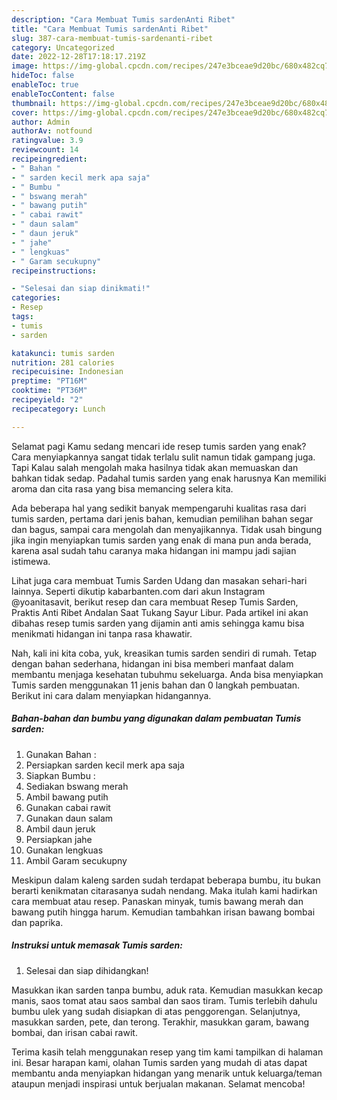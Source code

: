 ```yaml
---
description: "Cara Membuat Tumis sardenAnti Ribet"
title: "Cara Membuat Tumis sardenAnti Ribet"
slug: 387-cara-membuat-tumis-sardenanti-ribet
category: Uncategorized
date: 2022-12-28T17:18:17.219Z
image: https://img-global.cpcdn.com/recipes/247e3bceae9d20bc/680x482cq70/tumis-sarden-foto-resep-utama.jpg
hideToc: false
enableToc: true
enableTocContent: false
thumbnail: https://img-global.cpcdn.com/recipes/247e3bceae9d20bc/680x482cq70/tumis-sarden-foto-resep-utama.jpg
cover: https://img-global.cpcdn.com/recipes/247e3bceae9d20bc/680x482cq70/tumis-sarden-foto-resep-utama.jpg
author: Admin
authorAv: notfound
ratingvalue: 3.9
reviewcount: 14
recipeingredient:
- " Bahan "
- " sarden kecil merk apa saja"
- " Bumbu "
- " bswang merah"
- " bawang putih"
- " cabai rawit"
- " daun salam"
- " daun jeruk"
- " jahe"
- " lengkuas"
- " Garam secukupny"
recipeinstructions:

- "Selesai dan siap dinikmati!"
categories:
- Resep
tags:
- tumis
- sarden

katakunci: tumis sarden 
nutrition: 281 calories
recipecuisine: Indonesian
preptime: "PT16M"
cooktime: "PT36M"
recipeyield: "2"
recipecategory: Lunch

---
```



Selamat pagi Kamu sedang mencari ide resep tumis sarden yang enak? Cara menyiapkannya sangat tidak terlalu sulit namun tidak gampang juga. Tapi Kalau salah mengolah maka hasilnya tidak akan memuaskan dan bahkan tidak sedap. Padahal tumis sarden yang enak harusnya Kan memiliki aroma dan cita rasa yang bisa memancing selera kita.


Ada beberapa hal yang sedikit banyak mempengaruhi kualitas rasa dari tumis sarden, pertama dari jenis bahan, kemudian pemilihan bahan segar dan bagus, sampai cara mengolah dan menyajikannya. Tidak usah bingung jika ingin menyiapkan tumis sarden yang enak di mana pun anda berada, karena asal sudah tahu caranya maka hidangan ini mampu jadi sajian istimewa.

Lihat juga cara membuat Tumis Sarden Udang dan masakan sehari-hari lainnya. Seperti dikutip kabarbanten.com dari akun Instagram @yoanitasavit, berikut resep dan cara membuat Resep Tumis Sarden, Praktis Anti Ribet Andalan Saat Tukang Sayur Libur. Pada artikel ini akan dibahas resep tumis sarden yang dijamin anti amis sehingga kamu bisa menikmati hidangan ini tanpa rasa khawatir.


Nah, kali ini kita coba, yuk, kreasikan tumis sarden sendiri di rumah. Tetap dengan bahan sederhana, hidangan ini bisa memberi manfaat dalam membantu menjaga kesehatan tubuhmu sekeluarga. Anda bisa menyiapkan Tumis sarden menggunakan 11 jenis bahan dan 0 langkah pembuatan. Berikut ini cara dalam menyiapkan hidangannya.

<!--inarticleads1-->

##### Bahan-bahan dan bumbu yang digunakan dalam pembuatan Tumis sarden:

1. Gunakan  Bahan :
1. Persiapkan  sarden kecil merk apa saja
1. Siapkan  Bumbu :
1. Sediakan  bswang merah
1. Ambil  bawang putih
1. Gunakan  cabai rawit
1. Gunakan  daun salam
1. Ambil  daun jeruk
1. Persiapkan  jahe
1. Gunakan  lengkuas
1. Ambil  Garam secukupny


Meskipun dalam kaleng sarden sudah terdapat beberapa bumbu, itu bukan berarti kenikmatan citarasanya sudah nendang. Maka itulah kami hadirkan cara membuat atau resep. Panaskan minyak, tumis bawang merah dan bawang putih hingga harum. Kemudian tambahkan irisan bawang bombai dan paprika. 

<!--inarticleads2-->

##### Instruksi untuk memasak Tumis sarden:


1. Selesai dan siap dihidangkan!

Masukkan ikan sarden tanpa bumbu, aduk rata. Kemudian masukkan kecap manis, saos tomat atau saos sambal dan saos tiram. Tumis terlebih dahulu bumbu ulek yang sudah disiapkan di atas penggorengan. Selanjutnya, masukkan sarden, pete, dan terong. Terakhir, masukkan garam, bawang bombai, dan irisan cabai rawit. 

Terima kasih telah menggunakan resep yang tim kami tampilkan di halaman ini. Besar harapan kami, olahan Tumis sarden yang mudah di atas dapat membantu anda menyiapkan hidangan yang menarik untuk keluarga/teman ataupun menjadi inspirasi untuk berjualan makanan. Selamat mencoba!
